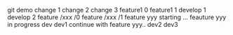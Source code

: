 git demo
change 1
change 2
change 3
feature1 0
feature1 1
develop 1
develop 2
feature /xxx /0
feature /xxx /1
feature yyy starting ...
feauture yyy in progress
dev
dev1
continue with feature yyy..
dev2
dev3